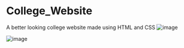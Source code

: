 # College_Website
A better looking college website made using HTML and CSS
![image](https://github.com/xtrahue/College_Website/assets/108055347/ffc94a29-ef80-4a46-8a08-9a2d47fa5740)

![image](https://github.com/xtrahue/College_Website/assets/108055347/5b5b0f79-7975-49f2-9cf1-b5a47cc0311c)
